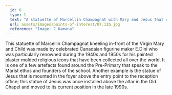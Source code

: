 ```yaml
---
  id: 8
  type: 1
  text: "A statuette of Marcellin Champagnat with Mary and Jesus that can be found in the Pre-Primary Foyer."
  url: assets/images/points-of-interest/07.12b.jpg
  reference: "Image: C Kamana"
---
```

This statuette of Marcellin Champagnat kneeling in-front of the Virgin Mary and Child was made by celebrated Canadaian figurine maker E.Dini who was particularly renowned during the 1940s and 1950s for his painted plaster molded religious icons that have been collected all over the world. It is one of a few artefacts found around the Pre-Primary that speak to the Marist ethos and founders of the school. Another example is the statue of Jesus that is mounted in the foyer above the entry point to the reception office; this statue of Jesus was once installed above the altar in the Old Chapel and moved to its current position in the late 1990s.